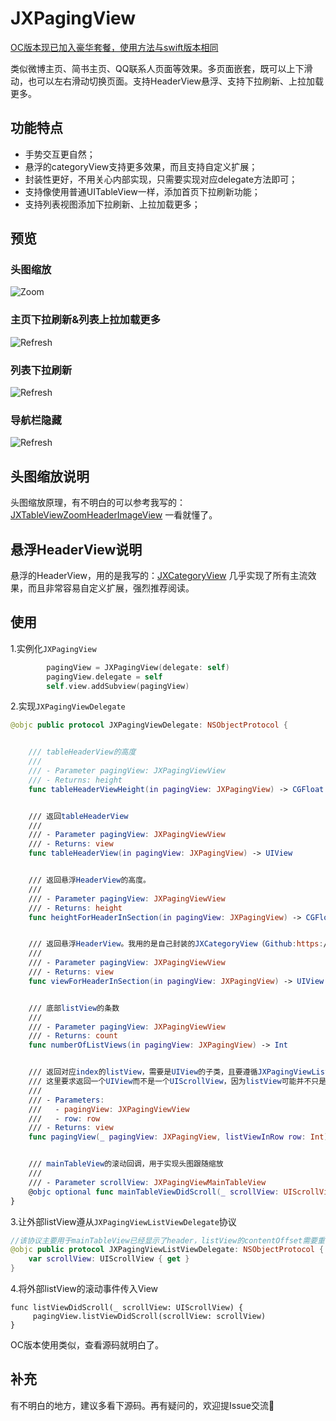 # JXPagingView

[OC版本现已加入豪华套餐，使用方法与swift版本相同](https://github.com/pujiaxin33/JXPagingView/tree/master/JXPagingView-OC)

类似微博主页、简书主页、QQ联系人页面等效果。多页面嵌套，既可以上下滑动，也可以左右滑动切换页面。支持HeaderView悬浮、支持下拉刷新、上拉加载更多。

## 功能特点

- 手势交互更自然；
- 悬浮的categoryView支持更多效果，而且支持自定义扩展；
- 封装性更好，不用关心内部实现，只需要实现对应delegate方法即可；
- 支持像使用普通UITableView一样，添加首页下拉刷新功能；
- 支持列表视图添加下拉刷新、上拉加载更多；

## 预览

### **头图缩放**

![Zoom](https://github.com/pujiaxin33/JXPagingView/blob/master/JXPagingView/Gif/Zoom.gif)

### **主页下拉刷新&列表上拉加载更多**

![Refresh](https://github.com/pujiaxin33/JXPagingView/blob/master/JXPagingView/Gif/Refresh.gif)

### **列表下拉刷新**

![Refresh](https://github.com/pujiaxin33/JXPagingView/blob/master/JXPagingView/Gif/ListRefresh.gif)

### **导航栏隐藏**

![Refresh](https://github.com/pujiaxin33/JXPagingView/blob/master/JXPagingView/Gif/NaviHidden.gif)

## 头图缩放说明
头图缩放原理，有不明白的可以参考我写的：[JXTableViewZoomHeaderImageView](https://github.com/pujiaxin33/JXTableViewZoomHeaderImageView)  一看就懂了。

## 悬浮HeaderView说明
悬浮的HeaderView，用的是我写的：[JXCategoryView](https://github.com/pujiaxin33/JXCategoryView) 几乎实现了所有主流效果，而且非常容易自定义扩展，强烈推荐阅读。

## 使用

1.实例化`JXPagingView`
```swift
        pagingView = JXPagingView(delegate: self)
        pagingView.delegate = self
        self.view.addSubview(pagingView)
```

2.实现`JXPagingViewDelegate`
```swift
@objc public protocol JXPagingViewDelegate: NSObjectProtocol {


    /// tableHeaderView的高度
    ///
    /// - Parameter pagingView: JXPagingViewView
    /// - Returns: height
    func tableHeaderViewHeight(in pagingView: JXPagingView) -> CGFloat


    /// 返回tableHeaderView
    ///
    /// - Parameter pagingView: JXPagingViewView
    /// - Returns: view
    func tableHeaderView(in pagingView: JXPagingView) -> UIView


    /// 返回悬浮HeaderView的高度。
    ///
    /// - Parameter pagingView: JXPagingViewView
    /// - Returns: height
    func heightForHeaderInSection(in pagingView: JXPagingView) -> CGFloat


    /// 返回悬浮HeaderView。我用的是自己封装的JXCategoryView（Github:https://github.com/pujiaxin33/JXCategoryView），你也可以选择其他的三方库或者自己写
    ///
    /// - Parameter pagingView: JXPagingViewView
    /// - Returns: view
    func viewForHeaderInSection(in pagingView: JXPagingView) -> UIView


    /// 底部listView的条数
    ///
    /// - Parameter pagingView: JXPagingViewView
    /// - Returns: count
    func numberOfListViews(in pagingView: JXPagingView) -> Int


    /// 返回对应index的listView，需要是UIView的子类，且要遵循JXPagingViewListViewDelegate。
    /// 这里要求返回一个UIView而不是一个UIScrollView，因为listView可能并不只是一个单纯的UITableView或UICollectionView，可能还会有其他的子视图。
    ///
    /// - Parameters:
    ///   - pagingView: JXPagingViewView
    ///   - row: row
    /// - Returns: view
    func pagingView(_ pagingView: JXPagingView, listViewInRow row: Int) -> JXPagingViewListViewDelegate & UIView


    /// mainTableView的滚动回调，用于实现头图跟随缩放
    ///
    /// - Parameter scrollView: JXPagingViewMainTableView
    @objc optional func mainTableViewDidScroll(_ scrollView: UIScrollView)
}
```

3.让外部listView遵从`JXPagingViewListViewDelegate`协议
```swift
//该协议主要用于mainTableView已经显示了header，listView的contentOffset需要重置时，内部需要访问到外部传入进来的listView内的scrollView
@objc public protocol JXPagingViewListViewDelegate: NSObjectProtocol {
    var scrollView: UIScrollView { get }
}
```

4.将外部listView的滚动事件传入View
```
func listViewDidScroll(_ scrollView: UIScrollView) {
     pagingView.listViewDidScroll(scrollView: scrollView)
}
```

OC版本使用类似，查看源码就明白了。


## 补充

有不明白的地方，建议多看下源码。再有疑问的，欢迎提Issue交流🤝



